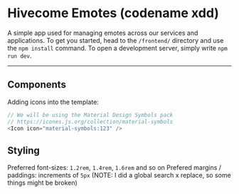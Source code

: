 # Hivecome Emotes (codename xdd)

A simple app used for managing emotes across our services and applications.
To get you started, head to the `/frontend/` directory and use the `npm install` command.
To open a development server, simply write `npm run dev`.

---

## Components

Adding icons into the template:

```js
// We will be using the Material Design Symbols pack
// https://icones.js.org/collection/material-symbols
<Icon icon="material-symbols:123" />
```

## Styling

Preferred font-sizes: `1.2rem`, `1.4rem`, `1.6rem` and so on
Prefered margins / paddings: increments of `5px` (NOTE: I did a global search x replace, so some things might be broken)

